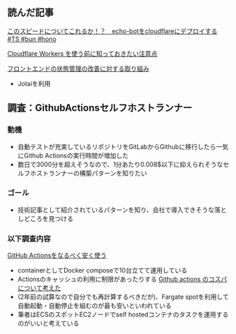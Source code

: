 ## 読んだ記事
[このスピードについてこれるか！？　echo-botをcloudflareにデプロイする #TS #bun #hono](https://qiita.com/watanabe-tsubasa/items/24da39d2b38d348270e9)

[Cloudflare Workers を使う前に知っておきたい注意点](https://zenn.dev/catnose99/articles/d1d16e11e7c6d0)

[フロントエンドの状態管理の改善に対する取り組み](https://zenn.dev/qubena/articles/a77e52b9668440)
- Jotaiを利用

## 調査：GithubActionsセルフホストランナー
### 動機
- 自動テストが充実しているリポジトリをGitLabからGithubに移行したら一気にGithub Actionsの実行時間が増加した
- 数日で3000分を超えそうなので、1分あたり0.008$以下に抑えられそうなセルフホストランナーの構築パターンを知りたい
### ゴール
- 技術記事として紹介されているパターンを知り、会社で導入できそうな落としどころを見つける
### 以下調査内容
[GitHub Actionsをなるべく安く使う](https://kdotdev.com/kdotdev/github-actions)
- containerとしてDocker composeで10台立てて運用している
- Actionsのキャッシュの利用に制限があったりする
[Github actions のコスパについて考えた](https://hero.hatenablog.jp/entry/2022/05/github-action-cost-performance)
- (2年前の試算なので自分でも再計算するべきだが)、Fargate spotを利用して自動起動・自動停止を組むのが最も安いといわれている
- 筆者はECSのスポットEC2ノードでself hostedコンテナのタスクを運用するのがいいと考えている

